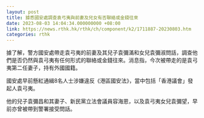 ```yaml
---
layout: post
title: 據悉國安處調查袁弓夷與前妻及兒女有否聯絡或金錢往來
date: 2023-08-03 14:04:34.000000000 +08:00
link: https://news.rthk.hk/rthk/ch/component/k2/1711887-20230803.htm
categories: rthk
---
```


據了解，警方國安處帶走袁弓夷的前妻及其兒子袁彌滿和女兒袁彌淑問話，調查他們是否仍然與袁弓夷有任何形式的聯絡或金錢往來。消息指，今次被帶走的是袁弓夷第二任妻子，持有外國國籍。

國安處早前懸紅通緝8名人士涉嫌違反《港區國安法》，當中包括「香港議會」發起人袁弓夷。

他的兒子袁彌昌和其妻子、新民黨立法會議員容海恩，以及袁弓夷女兒袁彌望，早前亦曾被帶到警署接受問話。
